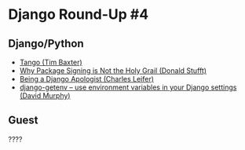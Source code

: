 # Django Round-Up #4

## Django/Python
* [Tango (Tim Baxter)](http://tbaxter.github.io/Tango/)
* [Why Package Signing is Not the Holy Grail (Donald Stufft)](https://caremad.io/blog/packaging-signing-not-holy-grail/)
* [Being a Django Apologist (Charles Leifer)](http://charlesleifer.com/blog/becoming-a-django-apologist/)
* [django-getenv – use environment variables in your Django settings (David Murphy)](http://blog.schwuk.com/2013/07/24/django-getenv-v1-0/)

## Guest
????
